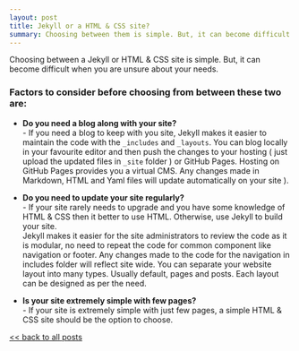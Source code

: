 ```yaml
---
layout: post
title: Jekyll or a HTML & CSS site?
summary: Choosing between them is simple. But, it can become difficult when you are...
---
```

Choosing between a Jekyll or HTML & CSS site is simple. But, it can become difficult when you are unsure about your needs.
### Factors to consider before choosing from between these two are:
- **Do you need a blog along with your site?**
  <br>- If you need a blog to keep with you site, Jekyll makes it easier to maintain the code with the `_includes` and `_layouts`. You can blog locally in your favourite editor and then push the changes to your hosting ( just upload the updated files in `_site` folder ) or GitHub Pages. Hosting on GitHub Pages provides you a virtual CMS. Any changes made in Markdown, HTML and Yaml files will update automatically on your site ).

- **Do you need to update your site regularly?**
  <br>- If your site rarely needs to upgrade and you have some knowledge of HTML & CSS then it better to use HTML. Otherwise, use Jekyll to build your site.<br>Jekyll makes it easier for the site administrators to review the code as it is modular, no need to repeat the code for common component like navigation or footer. Any changes made to the code for the navigation in includes folder will reflect site wide. You can separate your website layout into many types. Usually default, pages and posts. Each layout can be designed as per the need.

- **Is your site extremely simple with few pages?**
  <br>- If your site is extremely simple with just few pages, a simple HTML & CSS site should be the option to choose.

[ << back to all posts](/blog)
